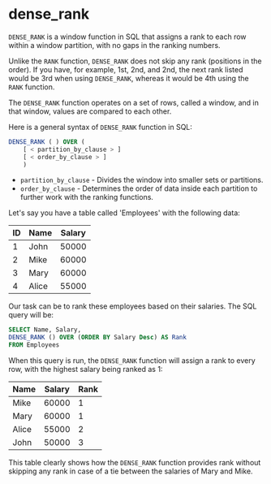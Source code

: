 # dense_rank

`DENSE_RANK` is a window function in SQL that assigns a rank to each row within a window partition, with no gaps in the ranking numbers. 

Unlike the `RANK` function, `DENSE_RANK` does not skip any rank (positions in the order). If you have, for example, 1st, 2nd, and 2nd, the next rank listed would be 3rd when using `DENSE_RANK`, whereas it would be 4th using the `RANK` function. 

The `DENSE_RANK` function operates on a set of rows, called a window, and in that window, values are compared to each other.

Here is a general syntax of `DENSE_RANK` function in SQL:
```sql
DENSE_RANK ( ) OVER (
    [ < partition_by_clause > ] 
    [ < order_by_clause > ]
    )
```
- `partition_by_clause` - Divides the window into smaller sets or partitions.
- `order_by_clause` - Determines the order of data inside each partition to further work with the ranking functions.

Let's say you have a table called 'Employees' with the following data:

| ID | Name | Salary |
|---|---|---|
| 1 | John | 50000 |
| 2 | Mike | 60000 |
| 3 | Mary | 60000 |
| 4 | Alice | 55000 |

Our task can be to rank these employees based on their salaries. The SQL query will be:

```sql
SELECT Name, Salary,
DENSE_RANK () OVER (ORDER BY Salary Desc) AS Rank
FROM Employees
```
When this query is run, the `DENSE_RANK` function will assign a rank to every row, with the highest salary being ranked as 1:
  
| Name | Salary | Rank |
|---|---|---|
| Mike | 60000 | 1 |
| Mary | 60000 | 1 |
| Alice | 55000 | 2 |
| John | 50000 | 3 |

This table clearly shows how the `DENSE_RANK` function provides rank without skipping any rank in case of a tie between the salaries of Mary and Mike.